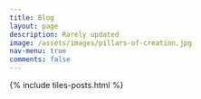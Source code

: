 ```yaml
---
title: Blog
layout: page
description: Rarely updated
image: /assets/images/pillars-of-creation.jpg
nav-menu: true
comments: false
---
```



{% include tiles-posts.html %}
